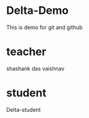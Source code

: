 # Delta-Demo
This is demo for git and github
 
 # teacher
 shashank das vaishnav

# student
Delta-student
